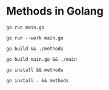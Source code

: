 # Methods in Golang

`go run main.go`

`go run --work main.go`

`go build && ./methods`

`go build main.go && ./main`

`go install && methods`

`go install . && methods`
